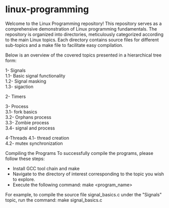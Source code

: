 # linux-programming
Welcome to the Linux Programming repository! This repository serves as a comprehensive demonstration of Linux programming fundamentals. The repository is organized into directories, meticulously categorized according to the main Linux topics. Each directory contains source files for different sub-topics and a make file to facilitate easy compilation.

Below is an overview of the covered topics presented in a hierarchical tree form:

1- Signals                                                                                 
         1.1- Basic signal functionality                                                   
         1.2- Signal masking                                                               
         1.3- sigaction   
                                                                          
2- Timers
         
3- Process                                                                         
          3.1- fork basics                                                         
          3.2- Orphans process                                                     
          3.3- Zombie process                                                      
          3.4- signal and process 

4-Threads
          4.1- thread creation                                                            
          4.2- mutex synchronization                                                       

          
Compiling the Programs
To successfully compile the programs, please follow these steps:

- Install GCC tool chain and make 
- Navigate to the directory of interest corresponding to the topic you wish to explore.
- Execute the following command: make <program_name>

For example, to compile the source file signal_basics.c under the "Signals" topic, run the command: make signal_basics.c
